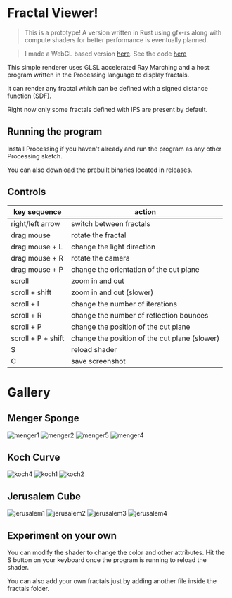 # Fractal Viewer!

> This is a prototype! A version written in Rust using gfx-rs along with compute shaders for better performance is eventually planned.

> I made a WebGL based version [here](https://fractal.ozieblowski.dev/). See the code [here](https://github.com/Angramme/fractal_web)

This simple renderer uses GLSL accelerated Ray Marching and a host program written in the Processing language to display fractals.

It can render any fractal which can be defined with a signed distance function (SDF). 

Right now only some fractals defined with IFS are present by default.

## Running the program

Install Processing if you haven't already and run the program as any other Processing sketch. 

You can also download the prebuilt binaries located in releases.

## Controls

| key sequence | action  |
--- | ---
| right/left arrow | switch between fractals |
| drag mouse | rotate the fractal |
| drag mouse + L | change the light direction |
| drag mouse + R | rotate the camera |
| drag mouse + P | change the orientation of the cut plane |
| scroll | zoom in and out |
| scroll + shift | zoom in and out (slower) |
| scroll + I | change the number of iterations |
| scroll + R | change the number of reflection bounces |
| scroll + P | change the position of the cut plane |
| scroll + P + shift | change the position of the cut plane (slower) |
| S | reload shader |
| C | save screenshot |

# Gallery

## Menger Sponge

![menger1](/img/menger1.png)
![menger2](/img/menger2.png)
![menger5](/img/menger5.png)
![menger4](/img/menger4.jpeg)

## Koch Curve

![koch4](/img/koch4.png)
![koch1](/img/koch1.png)
![koch2](/img/koch2.png)

## Jerusalem Cube

![jerusalem1](/img/jerusalem1.png)
![jerusalem2](/img/jerusalem2.png)
![jerusalem3](/img/jerusalem3.png)
![jerusalem4](/img/jerusalem4.png)

## Experiment on your own

You can modify the shader to change the color and other attributes. Hit the S button on your keyboard once the program is running to reload the shader.

You can also add your own fractals just by adding another file inside the fractals folder.

